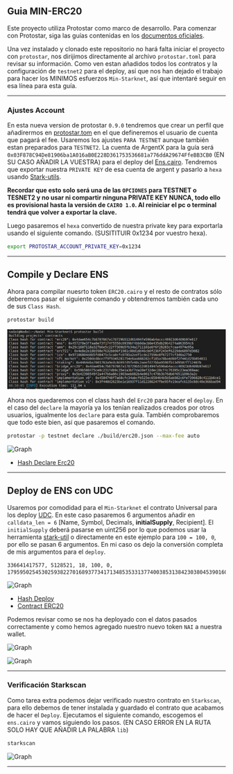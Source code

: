 ## Guia MIN-ERC20

Este proyecto utiliza Protostar como marco de desarrollo. Para comenzar con Protostar, siga las guías contenidas en los [documentos oficiales](https://docs.swmansion.com/protostar/docs/tutorials/installation).

Una vez instalado y clonado este repositorio no hará falta iniciar el proyecto con `protostar`, nos dirijimos directamente al archivo `protostar.toml` para revisar su información. Como ven estan añadidos todos los contratos y la configuración de `testnet2` para el deploy, así que nos han dejado el trabajo para hacer los MINIMOS esfuerzos `Min-Starknet`, así que intentaré seguir en esa línea para esta guía. 

----

### Ajustes Account

En esta nueva version de protostar `0.9.0` tendremos que crear un perfil que añadirermos en [protostar.tom](/protostar.toml) en el que defineremos el usuario de cuenta que pagará el fee. Usaremos los ajustes `PARA TESTNET` aunque también estan preparados para `TESTNET2`. La cuenta de ArgentX para la guía será `0x03F878C94De81906ba1A016aB0E228D361753536681a776ddA29674FfeBB3CB0` (EN SU CASO AÑADIR LA VUESTRA) para el deploy del [Ens.cairo](/src/min_ens/ens.cairo). Tendremos que exportar nuestra `PRIVATE KEY` de esa cuenta de argent y pasarlo a `hexa` usando [Stark-utils](https://www.stark-utils.xyz/converter).

 **Recordar que esto solo será una de las `OPCIONES` para TESTNET o TESNET2 y no usar ni compartir ninguna PRIVATE KEY NUNCA, todo ello es provisional hasta la versión de `CAIRO 1.0`. Al reiniciar el pc o terminal tendrá que volver a exportar la clave.** 
 
 Luego pasaremos el `hexa` convertido de nuestra private key para exportarla usando el siguiente comando. (SUSITITUIR 0x1234 por vuestro hexa).

```bash
export PROTOSTAR_ACCOUNT_PRIVATE_KEY=0x1234
```

---

## Compile y Declare ENS

Ahora para compilar nuesrto token `ERC20.cairo` y el resto de contratos sólo deberemos pasar el siguiente comando y obtendremos también cada uno de sus `Class Hash`.


```bash
protostar build
```

![Graph](/src/min_ens/imagenes/build.png)


Ahora nos quedaremos con el class hash del `Erc20` para hacer el `deploy`. En el caso del `declare` la mayoría ya los tenían  realizados creados por otros usuarios, igualmente los `declare` para esta guía. También comprobaremos que todo este bien, así que pasaremos el comando.


```bash
protostar -p testnet declare ./build/erc20.json --max-fee auto
```

![Graph](/src/min_erc20/imágenes/declare.png)

* [Hash Declare Erc20](https://testnet.starkscan.co/tx/0x07a729d9573237ff72683150a47c7ef65e9236c63ddfc994ae3d57ddb4ea861b)

---

## Deploy de ENS con UDC

Usaremos por comodidad para el `Min-Starknet` el contrato Universal para los deploy [UDC](https://testnet.starkscan.co/contract/0x041a78e741e5af2fec34b695679bc6891742439f7afb8484ecd7766661ad02bf#write-contract). En este caso pasaremos 6 argumentos añadir en `calldata_len = 6` [Name, Symbol, Decimals, **initialSupply**, Recipient]. El `initialSupply` deberá pasarse en uint256 por lo que podemos usar la herramienta [stark-util](https://www.stark-utils.xyz/converter) o directamente en este ejemplo para `100 = 100, 0`, por ello se pasan 6 argumentos. En mi caso os dejo la conversión completa de mis argumentos para el `deploy`.

```
336641417577, 5128521, 18, 100, 0, 1795950254530259382270168937734171348535331377400385313842303804539016002736
```

![Graph](/src/min_erc20/im%C3%A1genes/deploy.png)


* [Hash Deploy](https://testnet.starkscan.co/tx/0x389297da6cbc2b033e6e2acbfd45ac374abaef78dc0d0aeaf057c7ea1c28557)
* [Contract ERC20](https://testnet.starkscan.co/contract/0x0005cb4b24c874d2a7378a21286f3e70a9a4447567bf8f9b8de71b8a75f32abb#overview)

Podemos revisar como se nos ha deployado con el datos pasados correctamente y como hemos agregado nuestro nuevo token `NAI` a nuestra wallet.

![Graph](/src/min_erc20/im%C3%A1genes/name.png)

![Graph](/src/min_erc20/im%C3%A1genes/add.png)

---

### Verificación Starkscan

Como tarea extra podemos dejar verificado nuestro contrato en `Starkscan`, para ello debemos de tener instalada y guardado el contrato que acabamos de hacer el `Deploy`. Ejecutamos el siguiente comando, escogemos el `ens.cairo` y vamos siguiendo los pasos. (EN CASO ERROR EN LA RUTA SOLO HAY QUE AÑADIR LA PALABRA `lib`)

```bash
starkscan
```

![Graph](/src/min_erc20/im%C3%A1genes/lib.png)

---